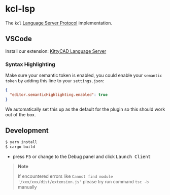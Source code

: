 # kcl-lsp

The `kcl` [Language Server Protocol](https://microsoft.github.io/language-server-protocol)
implementation.

## VSCode

Install our extension: [KittyCAD Language Server](https://marketplace.visualstudio.com/items?itemName=KittyCAD.kcl-language-server)

### Syntax Highlighting

Make sure your semantic token is enabled, you could enable your `semantic token` by
adding this line to your `settings.json`:

```json
{
  "editor.semanticHighlighting.enabled": true
}
```

We automatically set this up as the default for the plugin so this should work
out of the box.

## Development

```bash
$ yarn install
$ cargo build
```

- press <kbd>F5</kbd> or change to the Debug panel and click <kbd>Launch Client</kbd>

> **Note**
>
> If encountered errors like `Cannot find module '/xxx/xxx/dist/extension.js'`
> please try run command `tsc -b` manually
